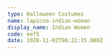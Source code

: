 ```yaml
---
type: Halloween Costumes
name: lapicon-indian-woman
display_name: Indian Women
code: eef5
date: 2020-11-02T06:22:15.080Z
---
```

